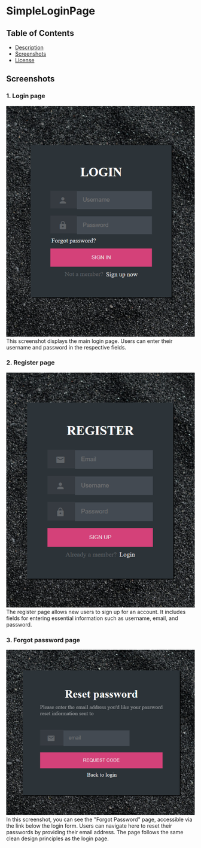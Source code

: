 # SimpleLoginPage

## Table of Contents

- [Description](#description)
- [Screenshots](#screenshots)
- [License](#license)


## Screenshots
### 1. Login page
![Login Page](screenshots/screenshotlogin.png)
This screenshot displays the main login page. Users can enter their username and password in the respective fields.

### 2. Register page
![Login Page](screenshots/screenshotRegister.png)
The register page allows new users to sign up for an account. It includes fields for entering essential information such as username, email, and password.

### 3. Forgot password page
![Login Page](screenshots/screenshotReset.png)
In this screenshot, you can see the "Forgot Password" page, accessible via the link below the login form. Users can navigate here to reset their passwords by providing their email address. The page follows the same clean design principles as the login page.
